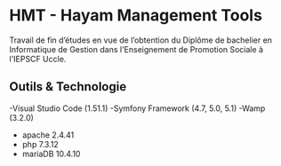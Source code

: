 # HMT - Hayam Management Tools
Travail de fin d’études en vue de l’obtention du Diplôme de bachelier en Informatique de Gestion dans l'Enseignement de Promotion Sociale à l'IEPSCF Uccle.

## Outils & Technologie



-Visual Studio Code (1.51.1)
-Symfony Framework (4.7, 5.0, 5.1)
-Wamp (3.2.0)
 - apache 2.4.41
 - php 7.3.12
 - mariaDB 10.4.10

